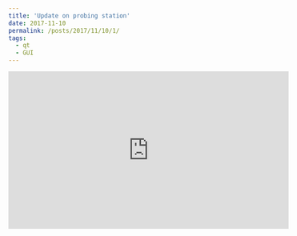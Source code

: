 ```yaml
---
title: 'Update on probing station'
date: 2017-11-10
permalink: /posts/2017/11/10/1/
tags:
  - qt
  - GUI
---
```

<iframe width="560" height="315" src="https://www.youtube.com/embed/8AwamhxBEwg" frameborder="0" allowfullscreen></iframe>
